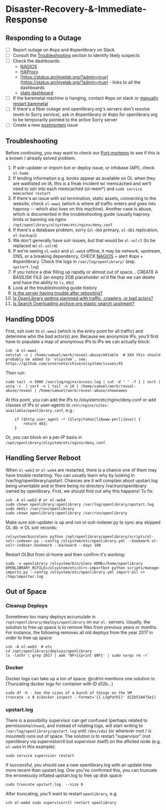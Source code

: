 # Disaster-Recovery-&-Immediate-Response

## Responding to a Outage

* [ ] Report outage on \#ops and \#openlibrary on Slack
* [ ] Consult the [Troubleshooting](disaster-recovery-and-immediate-response.md#Troubleshooting) section to identify likely suspects
* [ ] Check the dashboards:
  * [NAGIOS](https://monitor.archive.org/cgi-bin/nagios3/status.cgi?hostgroup=24.openlibrary&style=detail)
  * [HAProxy](https://openlibrary.org/admin?stats)
  * [https://status.archivelab.org/?admin=true](https://status.archivelab.org/?admin=true) - links to all the dashboards
  * [stats dashboard](http://ol-home.us.archive.org:8088/dashboard/)
* [ ] If the baremetal machine is hanging, contact \#ops on slack or [manually restart baremetal](https://gnt-webmgr.us.archive.org/)
* [ ] If there's a fiber outage and openlibrary.org's servers don't resolve \(even to Sorry service\), ask in \#openlibrary or \#ops for openlibrary.org to be temporarily pointed to the active Sorry server
* [ ] Create a new [postmortem](https://github.com/internetarchive/openlibrary/issues/new?assignees=&labels=Type%3A+Post-Mortem%2C+Priority%3A+0%2C+GJ%3A+Triage+Exception&template=post_mortem.md&title=) issue

## Troubleshooting

Before continuing, you may want to check our [Port-mortems](https://github.com/internetarchive/openlibrary/issues?q=is%3Aissue+label%3A%22Type%3A+Post-Mortem%22+) to see if this is a known / already solved problem.

1. If solr-updater or import-bot or deploy issue, or infobase \(API\), check `ol-home`
2. If lending information e.g. books appear as available on OL when they are waitlisted on IA, this is a freak incident w/ memcached and we'll need to ssh into each memcached \(ol-mem\*\) and `sudo service memcached restart`
3. If there's an issue with ssl termination, static assets, connecting to the website, check `ol-www1` \(which is where all traffic enters and goes into haproxy -- which also lives on this machine\). Another case is abuse, which is documented in the troubleshooting guide \(usually haproxy limits or banning via nginx `/opt/openlibrary/olsystem/etc/nginx/deny.conf`
4. If there's a database problem, sorry \(`ol-db0` primary, `ol-db1` replication, `ol-backup1`\)
5. We don't generally have solr issues, but that would be `ol-solr2` \(to be replaced w/ `ol-solr0`\)
6. If we're seeing `ol-web3` and `ol-web4` offline, it may be network, upstream, DNS, or a breaking dependency, CHECK [NAGIOS](https://monitor.archive.org/cgi-bin/nagios3/status.cgi?hostgroup=24.openlibrary&style=detail) + alert \#ops + \#openlibrary. Check the logs in `/var/log/openlibrary/` \(esp. `upstart.log`\)
7. If you notice a disk filling up rapidly or almost out of space... CREATE A BASILISK FILE \(an empty 2GB placeholder `dd`'d file that we can delete and have the ability to `ls`, etc\)
8. Look at the troubleshooting guide history
9. [Is the server having trouble after rebooting?](disaster-recovery-and-immediate-response.md#Handling_Server_Reboot)
10. [Is OpenLibrary getting slammed with traffic, crawlers, or bad actors?](disaster-recovery-and-immediate-response.md#Handling_DDOS)
11. [Is Search Overloading archive.org elastic search upstream?](disaster-recovery-and-immediate-response.md#Overloaded_Search)

## Handling DDOS

First, ssh over to `ol-www1` \(which is the entry point for all traffic\) and determine who the bad actor\(s\) are. Because we anonymize IPs, you'll first have to populate a map of anonymous IPs to IPs we can actually block:

```text
ssh -A ol-www1
netstat -n | /home/samuel/work/reveal-abuse/mktable  # XXX this should probably be added to `olsystem`, see: https://github.com/internetarchive/olsystem/issues/45
```

Then run:

```text
sudo tail -n 5000 /var/log/nginx/access.log | cut -d ' ' -f 1 | sort | uniq -c  | sort -n | tail -n 10 | /home/samuel/work/reveal-abuse/reveal | /home/samuel/work/reveal-abuse/shownames
```

At this point, you can add the IPs to /olsystem/etc/nginx/deny.conf or add classes of IPs or user-agents to `/etc/nginx/sites-available/openlibrary.conf`, e.g.:

```text
    if ($http_user_agent ~* (Slurp|Yahoo|libwww-perl|Java)) {
        return 403;
    }
```

Or, you can block on a per-IP basis in `/opt/openlibrary/olsystem/etc/nginx/deny.conf`.

## Handling Server Reboot

When `ol-web3` or `ol-web4` are restarted, there is a chance one of them may have trouble restarting. You can usually learn why by looking in /var/log/openlibrary/upstart. Chances are it will complain about upstart.log being unwritable and or there being no directory /var/run/openlibrary owned by openlibrary. First, we should find out why this happens! To fix:

```text
ssh -A ol-web3 # or ol-web4
sudo chown openlibrary:openlibrary /var/log/openlibrary/upstart.log
sudo mkdir /var/run/openlibrary
sudo chown openlibrary:openlibrary /var/run/openlibrary
```

Make sure solr-updater is up and run ol-solr-indexer.py to sync any skipped OL db -&gt; OL solr records:

```text
/olsystem/bin/olenv python /opt/openlibrary/openlibrary/scripts/ol-solr-indexer.py --config /olsystem/etc/openlibrary.yml --bookmark ol-solr-indexer.bookmark --backward --days 180
```

Restart OLBot from ol-home and then confirm it's working:

```text
sudo -u openlibrary /olsystem/bin/olenv HOME=/home/openlibrary OPENLIBRARY_RCFILE=/olsystem/etc/olrc-importbot python scripts/manage-imports.py --config /olsystem/etc/openlibrary.yml import-all >> /tmp/importer.log
```

## Out of Space

### Cleanup Deploys

Sometimes too many deploys accumulate in `/opt/openlibrary/deploys/openlibrary` on our `ol-` servers. Usually, the solution to free up space is to remove files from previous years or months. For instance, the following removes all old deploys from the year 2017 in order to free up space:

```text
ssh -A ol-web3  # etc
cd /opt/openlibrary/deploys/openlibrary
ls -lathr | grep 2017 | awk 'NF>1{print $NF}' | sudo xargs rm -r`
```

### Docker

Docker logs can take up a ton of space. @cdrini mentions one solution is: \(Truncating docker logs for container with ID d12b...\)

```text
sudo df -h - See the sizes of a bunch of things on the VM
truncate -s 0 $(docker inspect --format='{{.LogPath}}' d12b518475e1)
```

### upstart.log

There is a possibility supervisor can get confused \(perhaps related to permissions/`chown`\), and instead of rotating logs, will start writing to `/var/log/openlibrary/upstart.log` until `/dev/vda1` \(or wherever root / is mounted\) runs out of space. The solution is to restart "supervisor" \(not openlibrary via supervistorctl but supervisor itself\) on the aflicted node \(e.g. `ol-web4` in this example\):

```text
sudo service supervisor restart
```

If successful, you should see a new openlibrary.log with an update time more recent than upstart.log. One you've confirmed this, you can truncate the erroneously inflated upstart.log to free up disk space:

```text
sudo truncate upstart.log  --size 0
```

After truncating, you'll want to restart `openlibrary`, e.g.

```text
ssh ol-web4 sudo supervisorctl restart openlibrary
```

